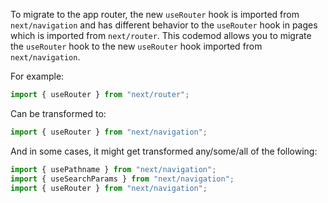 To migrate to the app router, the new `useRouter` hook is imported from `next/navigation` and has different behavior to the `useRouter` hook in pages which is imported from `next/router`.
This codemod allows you to migrate the `useRouter` hook to the new `useRouter` hook imported from `next/navigation`.

For example:
```jsx
import { useRouter } from "next/router";
```

Can be transformed to:
```jsx
import { useRouter } from "next/navigation";
```

And in some cases, it might get transformed any/some/all of the following:
```jsx
import { usePathname } from "next/navigation";
import { useSearchParams } from "next/navigation";
import { useRouter } from "next/navigation";
```
